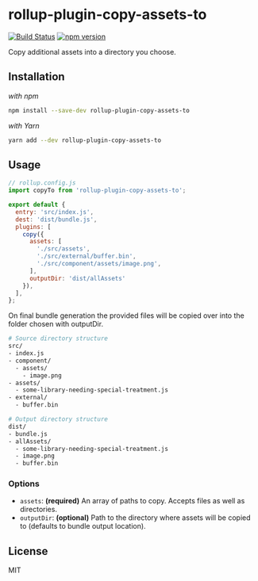 # rollup-plugin-copy-assets-to

[![Build Status](https://travis-ci.org/JonShort/rollup-plugin-copy-assets-to.svg?branch=master)](https://travis-ci.org/JonShort/rollup-plugin-copy-assets-to)
[![npm version](https://badge.fury.io/js/rollup-plugin-copy-assets-to.svg)](https://www.npmjs.com/package/rollup-plugin-copy-assets-to)

Copy additional assets into a directory you choose.

## Installation

_with npm_
```bash
npm install --save-dev rollup-plugin-copy-assets-to
```

_with Yarn_
```bash
yarn add --dev rollup-plugin-copy-assets-to
```

## Usage

```js
// rollup.config.js
import copyTo from 'rollup-plugin-copy-assets-to';

export default {
  entry: 'src/index.js',
  dest: 'dist/bundle.js',
  plugins: [
    copy({
      assets: [
        './src/assets',
        './src/external/buffer.bin',
        './src/component/assets/image.png',
      ],
      outputDir: 'dist/allAssets'
    }),
  ],
};
```

On final bundle generation the provided files will be copied over into the folder chosen with outputDir.

```bash
# Source directory structure
src/
- index.js
- component/
  - assets/
    - image.png
- assets/
  - some-library-needing-special-treatment.js
- external/
  - buffer.bin

# Output directory structure
dist/
- bundle.js
- allAssets/
  - some-library-needing-special-treatment.js
  - image.png
  - buffer.bin
```

### Options

- `assets`: **(required)** An array of paths to copy. Accepts files as well as directories.
- `outputDir`: **(optional)** Path to the directory where assets will be copied to (defaults to bundle output location).

## License

MIT
